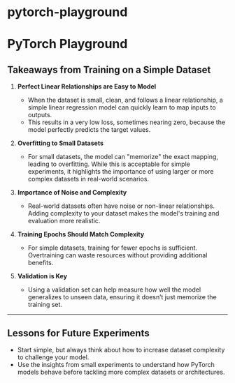 # pytorch-playground

# PyTorch Playground

## Takeaways from Training on a Simple Dataset

1. **Perfect Linear Relationships are Easy to Model**
   - When the dataset is small, clean, and follows a linear relationship, a simple linear regression model can quickly learn to map inputs to outputs.  
   - This results in a very low loss, sometimes nearing zero, because the model perfectly predicts the target values.

2. **Overfitting to Small Datasets**
   - For small datasets, the model can "memorize" the exact mapping, leading to overfitting. While this is acceptable for simple experiments, it highlights the importance of using larger or more complex datasets in real-world scenarios.

3. **Importance of Noise and Complexity**
   - Real-world datasets often have noise or non-linear relationships. Adding complexity to your dataset makes the model's training and evaluation more realistic.

4. **Training Epochs Should Match Complexity**
   - For simple datasets, training for fewer epochs is sufficient. Overtraining can waste resources without providing additional benefits.

5. **Validation is Key**
   - Using a validation set can help measure how well the model generalizes to unseen data, ensuring it doesn’t just memorize the training set.

---

## Lessons for Future Experiments
- Start simple, but always think about how to increase dataset complexity to challenge your model.
- Use the insights from small experiments to understand how PyTorch models behave before tackling more complex datasets or architectures.
